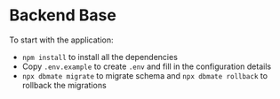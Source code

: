 # Backend Base 
To start with the application: 
 - `npm install` to install all the dependencies
 - Copy `.env.example` to create `.env` and fill in the configuration details
 - `npx dbmate migrate` to migrate schema and `npx dbmate rollback` to rollback the migrations